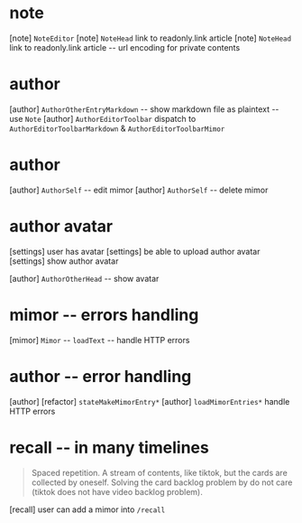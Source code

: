 # note

[note] `NoteEditor`
[note] `NoteHead` link to readonly.link article
[note] `NoteHead` link to readonly.link article -- url encoding for private contents

# author

[author] `AuthorOtherEntryMarkdown` -- show markdown file as plaintext -- use `Note`
[author] `AuthorEditorToolbar` dispatch to `AuthorEditorToolbarMarkdown` & `AuthorEditorToolbarMimor`

# author

[author] `AuthorSelf` -- edit mimor
[author] `AuthorSelf` -- delete mimor

# author avatar

[settings] user has avatar
[settings] be able to upload author avatar
[settings] show author avatar

[author] `AuthorOtherHead` -- show avatar

# mimor -- errors handling

[mimor] `Mimor` -- `loadText` -- handle HTTP errors

# author -- error handling

[author] [refactor] `stateMakeMimorEntry*`
[author] `loadMimorEntries*` handle HTTP errors

# recall -- in many timelines

> Spaced repetition. A stream of contents, like tiktok, but the cards
> are collected by oneself. Solving the card backlog problem by do not
> care (tiktok does not have video backlog problem).

[recall] user can add a mimor into `/recall`

